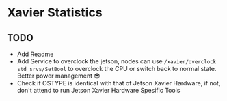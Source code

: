 # Xavier Statistics


## TODO
- Add Readme
- Add Service to overclock the jetson, nodes can use `/xavier/overclock std_srvs/SetBool` to overclock the CPU or switch back to normal state. Better power management 😎
- Check if OSTYPE is identical with that of Jetson Xavier Hardware, if not, don't attend to run Jetson Xavier Hardware Spesific Tools
